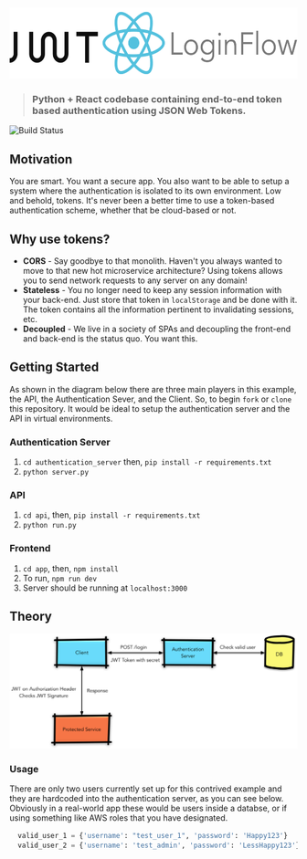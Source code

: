 <p align="center"><img src="./logo.png" height="125" /></p>

> ### Python + React codebase containing end-to-end token based authentication using JSON Web Tokens. 
![Build Status](https://travis-ci.org/mskcc-clinbx/python-jwt-react-login-flow.svg?branch=master)
## Motivation
You are smart. You want a secure app. You also want to be able to setup a system where the authentication is isolated to its own environment. Low and behold, tokens. It's never been a better time to use a token-based authentication scheme, whether that be cloud-based or not. 

## Why use tokens?
+ **CORS** - Say goodbye to that monolith. Haven't you always wanted to move to that new hot microservice architecture? Using tokens allows you to send network requests to any server on any domain! 
+ **Stateless** - You no longer need to keep any session information with your back-end. Just store that token in ```localStorage``` and be done with it. The token contains all the information pertinent to invalidating sessions, etc. 
+ **Decoupled** - We live in a society of SPAs and decoupling the front-end and back-end is the status quo. You want this. 

## Getting Started
As shown in the diagram below there are three main players in this example, the API, the Authentication Sever, and the Client. So, to begin ```fork``` or ```clone``` this repository. It would be ideal to setup the authentication server and the API in virtual environments. 

### Authentication Server
1. ```cd authentication_server``` then, ```pip install -r requirements.txt```
2. ```python server.py```

### API
1. ```cd api```, then, ```pip install -r requirements.txt```
2. ```python run.py```

### Frontend
1. ```cd app```, then, ```npm install```
2. To run, ```npm run dev```
3. Server should be running at ```localhost:3000```

## Theory
<img src="./JWT.png"/>

### Usage

There are only two users currently set up for this contrived example and they are hardcoded into the authentication server, as you can see below. Obviously in a real-world app these would be users inside a databse, or if using something like AWS roles that you have designated.

```python
  valid_user_1 = {'username': "test_user_1", 'password': 'Happy123'}
  valid_user_2 = {'username': 'test_admin', 'password': 'LessHappy123'}
```

